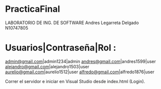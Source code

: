 # PracticaFinal 
LABORATORIO DE ING. DE SOFTWARE
Andres Legarreta Delgado N10747805

# Usuarios|Contraseña|Rol :
admin@gmail.com|admin1234|admin
andres@gmail.com|andres1599|user
alejandro@gmail.com|alejandro1503|user
aurelio@gmail.com|aurelio1512|user
alfredo@gmail.com|alfredo1876|user

Correr el servidor e iniciar en Visual Studio desde index.html (Login).
